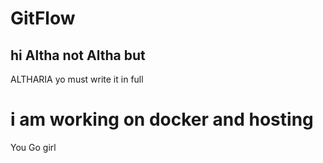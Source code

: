 # GitFlow

## hi Altha not Altha but

ALTHARIA yo must write it in full

# i am working on docker and hosting

You Go girl
